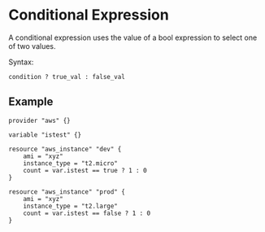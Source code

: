 # Conditional Expression
A conditional expression uses the value of a bool expression to select one of two values.

Syntax:

```condition ? true_val : false_val```

## Example
```
provider "aws" {}

variable "istest" {}

resource "aws_instance" "dev" {
    ami = "xyz"
    instance_type = "t2.micro"
    count = var.istest == true ? 1 : 0
}

resource "aws_instance" "prod" {
    ami = "xyz"
    instance_type = "t2.large"
    count = var.istest == false ? 1 : 0
}

```